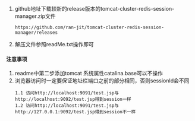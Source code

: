 1. github地址下载较新的release版本的tomcat-cluster-redis-session-manager.zip文件
    ```text
   https://github.com/ran-jit/tomcat-cluster-redis-session-manager/releases
    ```
2. 解压文件参照readMe.txt操作即可
#### 注意事项
1. readme中第二步添加tomcat 系统属性catalina.base可以不操作
2. 浏览器访问时一定要保证地址栏端口之前的部分相同，否则sessionId会不同
    ```text
    1.1 访问http://localhost:9091/test.jsp与http://localhost:9092/test.jsp得到session一样
    1.2 访问http://localhost:9091/test.jsp与http://127.0.0.1:9092/test.jsp得到session不一样
    ```